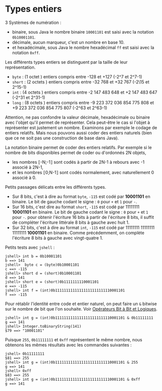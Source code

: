 # Types entiers

3 Systèmes de numération :
- binaire, sous Java le nombre binaire `10001101` est saisi avec la notation `0b10001101`.
- décimale, aucun marqueur, c'est un nombre en base 10.
- et hexadécimale, sous Java le nombre hexadécimal `ff` est saisi avec la notation `0xff`.

Les différents types entiers se distinguent par la taille de leur représentation.
- `byte` : (1 octet ) entiers compris entre -128 et +127 (-2^7 et 2^7-1)
- `short` : (2 octets ) entiers compris entre -32 768 et +32 767 (-2\15 et 2^15-1)
- `int` : (4 octets ) entiers compris entre -2 147 483 648 et +2 147 483 647 (-2^31 et 2^31-1)
- `long` : (8 octets ) entiers compris entre -9 223 372 036 854 775 808 et +9 223 372 036 854 775 807 (-2^63 et 2^63-1)

Attention, ne pas confondre la valeur décimale, hexadécimale ou binaire avec l'objet qu'il permet de représenter. Cela peut-être le cas si l'objet à représenter est justement un nombre. Examinons par exemple le codage de entiers relatifs. Mais nous pouvons aussi coder des entiers naturels (bien que ce ne soit pas une construction de base dans Java).

La notation binaire permet de coder des entiers relatifs. Par exemple si le nombre de bits disponibles permet de coder ou d'ordonnés 2N objets,
- les nombres ⟦-N;-1⟧ sont codés à partir de 2N-1 à rebours avec -1 associé à 2N-1,
- et les nombres ⟦0;N-1⟧ sont codés normalement, avec naturellement 0 associé à 0.

Petits passages délicats entre les différents types.
- Sur 8 bits, c'est à dire au format `byte`, `-115` est codé par **10001101** en binaire. Le bit de gauche codant le signe : `0` pour `+` et `1` pour `-`.
- Sur 16 bits, c'est dire au format `short`, `-115` est codé par 11111111 **10001101** en binaire. Le bit de gauche codant le signe : `0` pour `+` et `1` pour `-`. pour obtenir l'écriture 16 bits à partir de l'écriture 8 bits, il suffit de compléter l'écriture littérale 8 bits à gauche avec huit 1.
- Sur 32 bits, c'est à dire au format `int`, `-115` est codé par 11111111 11111111 11111111 **10001101** en binaire. Comme précédemment, on complète l'écriture 8 bits à gauche avec vingt-quatre 1.


Petits tests avec `jshell` :
```
jshell> int b = 0b10001101
b ==> 141
jshell>  byte c = (byte)0b10001101
c ==> -115
jshell> short d = (short)0b10001101
d ==> 141
jshell> short e = (short)0b1111111110001101
e ==> -115
jshell> int f = (int)0b11111111111111111111111110001101
f ==> -115
```

Pour rétablir l'identité entre code et entier naturel, on peut faire un `&` bitwise sur le nombre de bit que l'on souhaite. Voir [Opérateurs Bit à Bit et Logiques](https://docs.oracle.com/javase/specs/jls/se15/jls15.pdf#%5B%7B%22num%22%3A6687%2C%22gen%22%3A0%7D%2C%7B%22name%22%3A%22XYZ%22%7D%2C72%2C251%2Cnull%5D).
```
jshell> int g = (int)0b11111111111111111111111110001101 & 0b11111111
g ==> 141
jshell> Integer.toBinaryString(141)
$79 ==> "10001101"
```

Puisque `255`, `0b11111111` et `0xff` représentent le même nombre, nous obtenons les mêmes résultats avec les commandes suivantes :
```
jshell> 0b11111111
$81 ==> 255
jshell> int g = (int)0b11111111111111111111111110001101 & 255
g ==> 141
jshell> 0xff
$83 ==> 255
jshell> int g = (int)0b11111111111111111111111110001101 & 0xff
g ==> 141
```